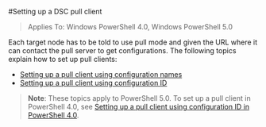 #Setting up a DSC pull client

> Applies To: Windows PowerShell 4.0, Windows PowerShell 5.0

Each target node has to be told to use pull mode and given the URL where it can contact the pull server to get configurations. The following topics explain how to set up pull clients:

* [Setting up a pull client using configuration names](pullClientConfigNames.md)
* [Setting up a pull client using configuration ID](pullClientConfigID.md)

> **Note**: These topics apply to PowerShell 5.0. To set up a pull client in PowerShell 4.0, see [Setting up a pull client using configuration ID in PowerShell 4.0](pullClientConfigID4.md).





